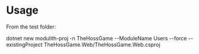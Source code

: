 # Usage

From the test folder:

dotnet new modulith-proj -n TheHossGame --ModuleName Users --force --existingProject TheHossGame.Web/TheHossGame.Web.csproj